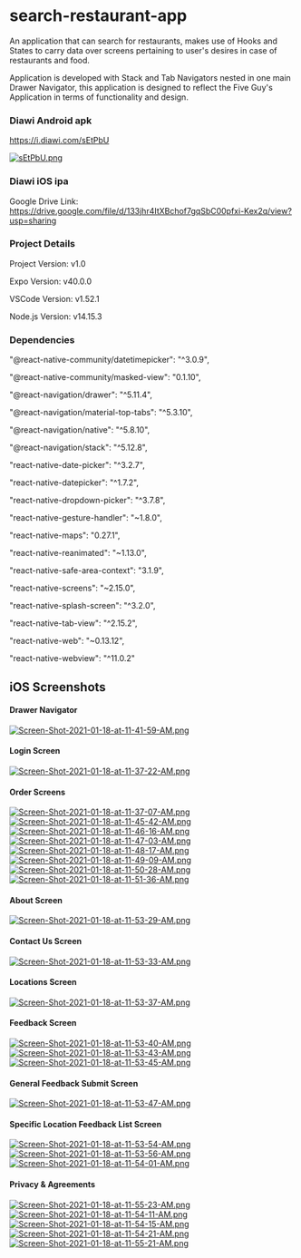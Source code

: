 # search-restaurant-app
An application that can search for restaurants, makes use of Hooks and States to carry data over screens pertaining to user's desires in case of restaurants and food.

Application is developed with Stack and Tab Navigators nested in one main Drawer Navigator, this application is designed to reflect the Five Guy's Application in terms of functionality and design.

### Diawi Android apk

https://i.diawi.com/sEtPbU

[![sEtPbU.png](https://i.postimg.cc/Cx7G4CNV/sEtPbU.png)](https://postimg.cc/3ky08vVL)

### Diawi iOS ipa

Google Drive Link: https://drive.google.com/file/d/133jhr4ItXBchof7gqSbC00pfxi-Kex2q/view?usp=sharing

### Project Details
Project Version: v1.0

Expo Version: v40.0.0

VSCode Version: v1.52.1

Node.js Version: v14.15.3

### Dependencies
"@react-native-community/datetimepicker": "^3.0.9",

"@react-native-community/masked-view": "0.1.10",

"@react-navigation/drawer": "^5.11.4",

"@react-navigation/material-top-tabs": "^5.3.10",

"@react-navigation/native": "^5.8.10",

"@react-navigation/stack": "^5.12.8",

"react-native-date-picker": "^3.2.7",

"react-native-datepicker": "^1.7.2",

"react-native-dropdown-picker": "^3.7.8",

"react-native-gesture-handler": "~1.8.0",

"react-native-maps": "0.27.1",

"react-native-reanimated": "~1.13.0",

"react-native-safe-area-context": "3.1.9",

"react-native-screens": "~2.15.0",

"react-native-splash-screen": "^3.2.0",

"react-native-tab-view": "^2.15.2",

"react-native-web": "~0.13.12",

"react-native-webview": "^11.0.2"

## iOS Screenshots

#### Drawer Navigator
[![Screen-Shot-2021-01-18-at-11-41-59-AM.png](https://i.postimg.cc/J046hBym/Screen-Shot-2021-01-18-at-11-41-59-AM.png)](https://postimg.cc/Fd8gWzgn)

#### Login Screen
[![Screen-Shot-2021-01-18-at-11-37-22-AM.png](https://i.postimg.cc/TwkjCNwM/Screen-Shot-2021-01-18-at-11-37-22-AM.png)](https://postimg.cc/7G2TLV0m)

#### Order Screens
[![Screen-Shot-2021-01-18-at-11-37-07-AM.png](https://i.postimg.cc/02znHvDt/Screen-Shot-2021-01-18-at-11-37-07-AM.png)](https://postimg.cc/kBdWBkj8)
[![Screen-Shot-2021-01-18-at-11-45-42-AM.png](https://i.postimg.cc/bvy2W04z/Screen-Shot-2021-01-18-at-11-45-42-AM.png)](https://postimg.cc/yDGdSRV5)
[![Screen-Shot-2021-01-18-at-11-46-16-AM.png](https://i.postimg.cc/bwHCfhN1/Screen-Shot-2021-01-18-at-11-46-16-AM.png)](https://postimg.cc/w1McDnNB)
[![Screen-Shot-2021-01-18-at-11-47-03-AM.png](https://i.postimg.cc/65VLyhJX/Screen-Shot-2021-01-18-at-11-47-03-AM.png)](https://postimg.cc/D8ZbNLwj)
[![Screen-Shot-2021-01-18-at-11-48-17-AM.png](https://i.postimg.cc/Y06gLtP3/Screen-Shot-2021-01-18-at-11-48-17-AM.png)](https://postimg.cc/PvqNBnTp)
[![Screen-Shot-2021-01-18-at-11-49-09-AM.png](https://i.postimg.cc/DZs4R27T/Screen-Shot-2021-01-18-at-11-49-09-AM.png)](https://postimg.cc/N9s0HvyJ)
[![Screen-Shot-2021-01-18-at-11-50-28-AM.png](https://i.postimg.cc/K8kG00GX/Screen-Shot-2021-01-18-at-11-50-28-AM.png)](https://postimg.cc/qNrHRX6Q)
[![Screen-Shot-2021-01-18-at-11-51-36-AM.png](https://i.postimg.cc/cCkWmnP4/Screen-Shot-2021-01-18-at-11-51-36-AM.png)](https://postimg.cc/FkSwF792)

#### About Screen
[![Screen-Shot-2021-01-18-at-11-53-29-AM.png](https://i.postimg.cc/1RGJqSw2/Screen-Shot-2021-01-18-at-11-53-29-AM.png)](https://postimg.cc/0rNpTLt0)

#### Contact Us Screen
[![Screen-Shot-2021-01-18-at-11-53-33-AM.png](https://i.postimg.cc/fyzXdGhQ/Screen-Shot-2021-01-18-at-11-53-33-AM.png)](https://postimg.cc/ZBQCtDRw)

#### Locations Screen
[![Screen-Shot-2021-01-18-at-11-53-37-AM.png](https://i.postimg.cc/Pr2G1YYg/Screen-Shot-2021-01-18-at-11-53-37-AM.png)](https://postimg.cc/bsDFhG6g)

#### Feedback Screen
[![Screen-Shot-2021-01-18-at-11-53-40-AM.png](https://i.postimg.cc/KzXCmNhM/Screen-Shot-2021-01-18-at-11-53-40-AM.png)](https://postimg.cc/2qw0wn6k)
[![Screen-Shot-2021-01-18-at-11-53-43-AM.png](https://i.postimg.cc/Prf9fJ92/Screen-Shot-2021-01-18-at-11-53-43-AM.png)](https://postimg.cc/jC9ZZxs7)
[![Screen-Shot-2021-01-18-at-11-53-45-AM.png](https://i.postimg.cc/25n27Ng1/Screen-Shot-2021-01-18-at-11-53-45-AM.png)](https://postimg.cc/3yJX3V8h)

#### General Feedback Submit Screen
[![Screen-Shot-2021-01-18-at-11-53-47-AM.png](https://i.postimg.cc/QxVmnTRG/Screen-Shot-2021-01-18-at-11-53-47-AM.png)](https://postimg.cc/9r5yDrmJ)

#### Specific Location Feedback List Screen
[![Screen-Shot-2021-01-18-at-11-53-54-AM.png](https://i.postimg.cc/pLbjY5vB/Screen-Shot-2021-01-18-at-11-53-54-AM.png)](https://postimg.cc/xc5q9Cck)
[![Screen-Shot-2021-01-18-at-11-53-56-AM.png](https://i.postimg.cc/W1w7dwZZ/Screen-Shot-2021-01-18-at-11-53-56-AM.png)](https://postimg.cc/bZdnMb3Y)
[![Screen-Shot-2021-01-18-at-11-54-01-AM.png](https://i.postimg.cc/Nj6d1w35/Screen-Shot-2021-01-18-at-11-54-01-AM.png)](https://postimg.cc/9DfPhsFh)

#### Privacy & Agreements
[![Screen-Shot-2021-01-18-at-11-55-23-AM.png](https://i.postimg.cc/Yq1Pxggr/Screen-Shot-2021-01-18-at-11-55-23-AM.png)](https://postimg.cc/0byZkzcF)
[![Screen-Shot-2021-01-18-at-11-54-11-AM.png](https://i.postimg.cc/7YMBz48b/Screen-Shot-2021-01-18-at-11-54-11-AM.png)](https://postimg.cc/hfvbFHGq)
[![Screen-Shot-2021-01-18-at-11-54-15-AM.png](https://i.postimg.cc/43MwGNt2/Screen-Shot-2021-01-18-at-11-54-15-AM.png)](https://postimg.cc/rd15CTf5)
[![Screen-Shot-2021-01-18-at-11-54-21-AM.png](https://i.postimg.cc/50L5M5fj/Screen-Shot-2021-01-18-at-11-54-21-AM.png)](https://postimg.cc/JD7HNkDW)
[![Screen-Shot-2021-01-18-at-11-55-21-AM.png](https://i.postimg.cc/yYvmB8Ch/Screen-Shot-2021-01-18-at-11-55-21-AM.png)](https://postimg.cc/3d04F7RW)
